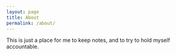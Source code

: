 ```yaml
---
layout: page
title: About
permalink: /about/
---
```


This is just a place for me to keep notes, and to try to hold myself accountable.
